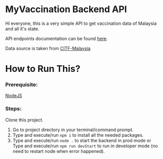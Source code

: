 # MyVaccination Backend API

Hi everyone, this is a very simple API to get vaccination data of Malaysia and all it's state.

API endpoints documentation can be found [here](https://documenter.getpostman.com/view/16605343/Tzm8GG7u).

Data source is taken from [CITF-Malaysia](https://github.com/CITF-Malaysia/citf-public)

# How to Run This?

### Prerequisite:
[NodeJS](http://nodejs.org)

### Steps:

Clone this project.
1. Go to project directory in your terminal/command prompt.
2. Type and execute/run `npm i` to install all the needed packages.
3. Type and execute/run `node .` to start the backend in prod mode or \
Type and execute/run `npm run devStart` to run in developer mode (no need to restart node when error happened).
